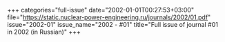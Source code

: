 +++
categories="full-issue"
date="2002-01-01T00:27:53+03:00"
file="https://static.nuclear-power-engineering.ru/journals/2002/01.pdf"
issue="2002-01"
issue_name="2002 - #01"
title="Full issue of journal #01 in 2002 (in Russian)"
+++